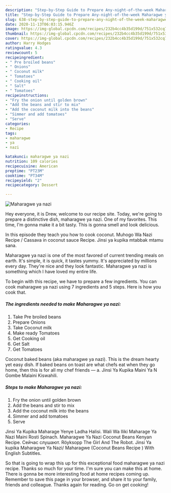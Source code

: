 ```yaml
---
description: "Step-by-Step Guide to Prepare Any-night-of-the-week Maharagwe ya nazi"
title: "Step-by-Step Guide to Prepare Any-night-of-the-week Maharagwe ya nazi"
slug: 638-step-by-step-guide-to-prepare-any-night-of-the-week-maharagwe-ya-nazi
date: 2020-11-13T06:03:15.946Z
image: https://img-global.cpcdn.com/recipes/232b4cc4b35d199d/751x532cq70/maharagwe-ya-nazi-recipe-main-photo.jpg
thumbnail: https://img-global.cpcdn.com/recipes/232b4cc4b35d199d/751x532cq70/maharagwe-ya-nazi-recipe-main-photo.jpg
cover: https://img-global.cpcdn.com/recipes/232b4cc4b35d199d/751x532cq70/maharagwe-ya-nazi-recipe-main-photo.jpg
author: Harry Hodges
ratingvalue: 4.3
reviewcount: 5
recipeingredient:
- " Pre broiled beans"
- " Onions"
- " Coconut milk"
- " Tomatoes"
- " Cooking oil"
- " Salt"
- " Tomatoes"
recipeinstructions:
- "Fry the onion until golden brown"
- "Add the beans and stir to mix"
- "Add the coconut milk into the beans"
- "Simmer and add tomatoes"
- "Serve"
categories:
- Recipe
tags:
- maharagwe
- ya
- nazi

katakunci: maharagwe ya nazi 
nutrition: 109 calories
recipecuisine: American
preptime: "PT23M"
cooktime: "PT34M"
recipeyield: "2"
recipecategory: Dessert

---
```



![Maharagwe ya nazi](https://img-global.cpcdn.com/recipes/232b4cc4b35d199d/751x532cq70/maharagwe-ya-nazi-recipe-main-photo.jpg)

Hey everyone, it is Drew, welcome to our recipe site. Today, we're going to prepare a distinctive dish, maharagwe ya nazi. One of my favorites. This time, I'm gonna make it a bit tasty. This is gonna smell and look delicious.

In this episode they teach you how to cook coconut. Muhogo Wa Nazi Recipe / Cassava in coconut sauce Recipe. Jinsi ya kupika mtabbak mtamu sana.

Maharagwe ya nazi is one of the most favored of current trending meals on earth. It's simple, it is quick, it tastes yummy. It's appreciated by millions every day. They're nice and they look fantastic. Maharagwe ya nazi is something which I have loved my entire life.


To begin with this recipe, we have to prepare a few ingredients. You can cook maharagwe ya nazi using 7 ingredients and 5 steps. Here is how you cook that.

<!--inarticleads1-->

##### The ingredients needed to make Maharagwe ya nazi:

1. Take  Pre broiled beans
1. Prepare  Onions
1. Take  Coconut milk
1. Make ready  Tomatoes
1. Get  Cooking oil
1. Get  Salt
1. Get  Tomatoes


Coconut baked beans (aka maharagwe ya nazi). This is the dream hearty yet easy dish. If baked beans on toast are what chefs eat when they go home, then this is for all my chef friends — a. Jinsi Ya Kupika Maini Ya N Gombe Malaini Kiswahili. 

<!--inarticleads2-->

##### Steps to make Maharagwe ya nazi:

1. Fry the onion until golden brown
1. Add the beans and stir to mix
1. Add the coconut milk into the beans
1. Simmer and add tomatoes
1. Serve


Jinsi Ya Kupika Maharage Yenye Ladha Halisi. Wali Wa Iliki Maharage Ya Nazi Maini Rosti Spinach. Maharagwe Ya Nazi Coconut Beans Kenyan Recipe. Сейчас слушают. Röyksopp The Girl And The Robot. Jinsi Ya kupika Maharagwe Ya Nazi/ Maharagwe (Coconut Beans Recipe ) With English Subtitles. 

So that is going to wrap this up for this exceptional food maharagwe ya nazi recipe. Thanks so much for your time. I'm sure you can make this at home. There is gonna be more interesting food at home recipes coming up. Remember to save this page in your browser, and share it to your family, friends and colleague. Thanks again for reading. Go on get cooking!
